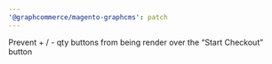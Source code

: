 ```yaml
---
'@graphcommerce/magento-graphcms': patch
---
```


Prevent + / - qty buttons from being render over the “Start Checkout” button
